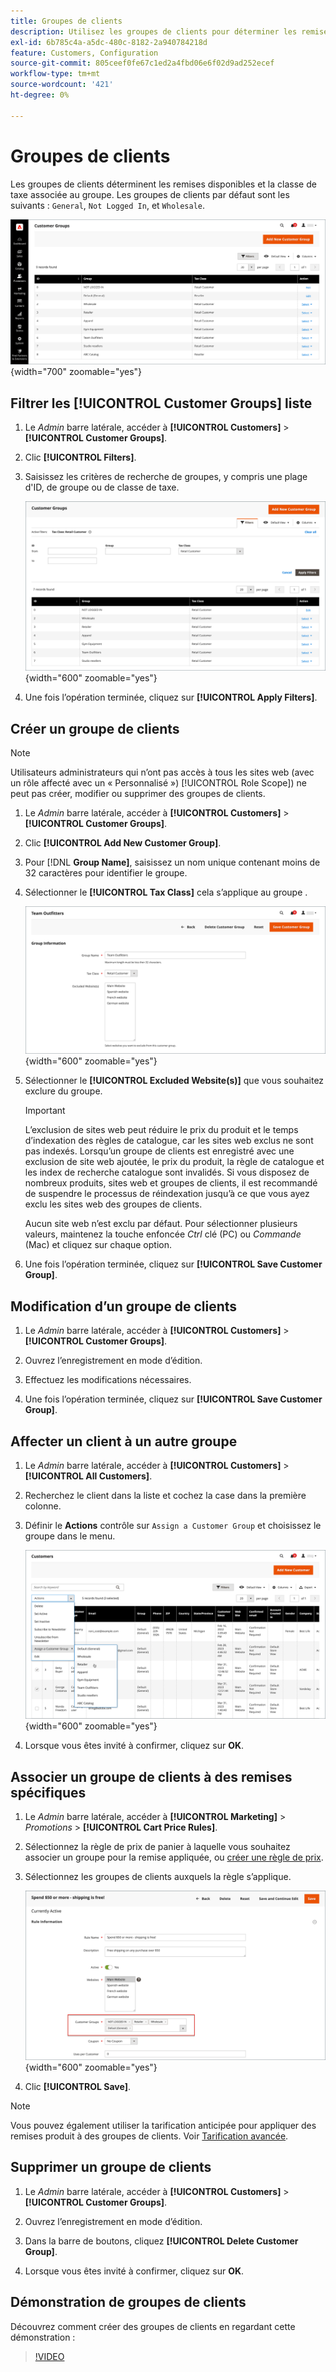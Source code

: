 ```yaml
---
title: Groupes de clients
description: Utilisez les groupes de clients pour déterminer les remises disponibles pour les clients affectés à un groupe et la classe de taxe associée au groupe.
exl-id: 6b785c4a-a5dc-480c-8182-2a940784218d
feature: Customers, Configuration
source-git-commit: 805ceef0fe67c1ed2a4fbd06e6f02d9ad252ecef
workflow-type: tm+mt
source-wordcount: '421'
ht-degree: 0%

---
```


# Groupes de clients

Les groupes de clients déterminent les remises disponibles et la classe de taxe associée au groupe. Les groupes de clients par défaut sont les suivants : `General`, `Not Logged In`, et `Wholesale`.

![Groupes de clients](assets/customer-groups.png){width="700" zoomable="yes"}

## Filtrer les [!UICONTROL Customer Groups] liste

1. Le _Admin_ barre latérale, accéder à **[!UICONTROL Customers]** > **[!UICONTROL Customer Groups]**.

1. Clic **[!UICONTROL Filters]**.

1. Saisissez les critères de recherche de groupes, y compris une plage d&#39;ID, de groupe ou de classe de taxe.

   ![Options de filtrage](assets/groups-filters.png){width="600" zoomable="yes"}

1. Une fois l’opération terminée, cliquez sur **[!UICONTROL Apply Filters]**.

## Créer un groupe de clients

>[!NOTE]
>
>Utilisateurs administrateurs qui n’ont pas accès à tous les sites web (avec un rôle affecté avec un « Personnalisé ») [!UICONTROL Role Scope]) ne peut pas créer, modifier ou supprimer des groupes de clients.

1. Le _Admin_ barre latérale, accéder à **[!UICONTROL Customers]** > **[!UICONTROL Customer Groups]**.

1. Clic **[!UICONTROL Add New Customer Group]**.

1. Pour [!DNL **Group Name]**, saisissez un nom unique contenant moins de 32 caractères pour identifier le groupe.

1. Sélectionner le **[!UICONTROL Tax Class]** cela s’applique au groupe .

   ![Informations sur le groupe](assets/group-information.png){width="600" zoomable="yes"}

1. Sélectionner le **[!UICONTROL Excluded Website(s)]** que vous souhaitez exclure du groupe.

   >[!IMPORTANT]
   >
   >L’exclusion de sites web peut réduire le prix du produit et le temps d’indexation des règles de catalogue, car les sites web exclus ne sont pas indexés. Lorsqu’un groupe de clients est enregistré avec une exclusion de site web ajoutée, le prix du produit, la règle de catalogue et les index de recherche catalogue sont invalidés. Si vous disposez de nombreux produits, sites web et groupes de clients, il est recommandé de suspendre le processus de réindexation jusqu’à ce que vous ayez exclu les sites web des groupes de clients.

   Aucun site web n’est exclu par défaut. Pour sélectionner plusieurs valeurs, maintenez la touche enfoncée _Ctrl_ clé (PC) ou _Commande_ (Mac) et cliquez sur chaque option.

1. Une fois l’opération terminée, cliquez sur **[!UICONTROL Save Customer Group]**.

## Modification d’un groupe de clients

1. Le _Admin_ barre latérale, accéder à **[!UICONTROL Customers]** > **[!UICONTROL Customer Groups]**.

1. Ouvrez l’enregistrement en mode d’édition.

1. Effectuez les modifications nécessaires.

1. Une fois l’opération terminée, cliquez sur **[!UICONTROL Save Customer Group]**.

## Affecter un client à un autre groupe

1. Le _Admin_ barre latérale, accéder à **[!UICONTROL Customers]** > **[!UICONTROL All Customers]**.

1. Recherchez le client dans la liste et cochez la case dans la première colonne.

1. Définir le **Actions** contrôle sur `Assign a Customer Group` et choisissez le groupe dans le menu.

   ![Affecter un groupe de clients](assets/group-assign.png){width="600" zoomable="yes"}

1. Lorsque vous êtes invité à confirmer, cliquez sur **OK**.

## Associer un groupe de clients à des remises spécifiques

1. Le _Admin_ barre latérale, accéder à **[!UICONTROL Marketing]** > _Promotions_ > **[!UICONTROL Cart Price Rules]**.

1. Sélectionnez la règle de prix de panier à laquelle vous souhaitez associer un groupe pour la remise appliquée, ou [créer une règle de prix](../merchandising-promotions/price-rules-catalog.md).

1. Sélectionnez les groupes de clients auxquels la règle s’applique.

   ![Remises spécifiques du groupe client](assets/group-discount.png){width="600" zoomable="yes"}

1. Clic **[!UICONTROL Save]**.

>[!NOTE]
>
> Vous pouvez également utiliser la tarification anticipée pour appliquer des remises produit à des groupes de clients. Voir [Tarification avancée](../catalog/product-price-group.md).

## Supprimer un groupe de clients

1. Le _Admin_ barre latérale, accéder à **[!UICONTROL Customers]** > **[!UICONTROL Customer Groups]**.

1. Ouvrez l’enregistrement en mode d’édition.

1. Dans la barre de boutons, cliquez **[!UICONTROL Delete Customer Group]**.

1. Lorsque vous êtes invité à confirmer, cliquez sur **OK**.

## Démonstration de groupes de clients

Découvrez comment créer des groupes de clients en regardant cette démonstration :

>[!VIDEO](https://video.tv.adobe.com/v/343660/?quality=12)
